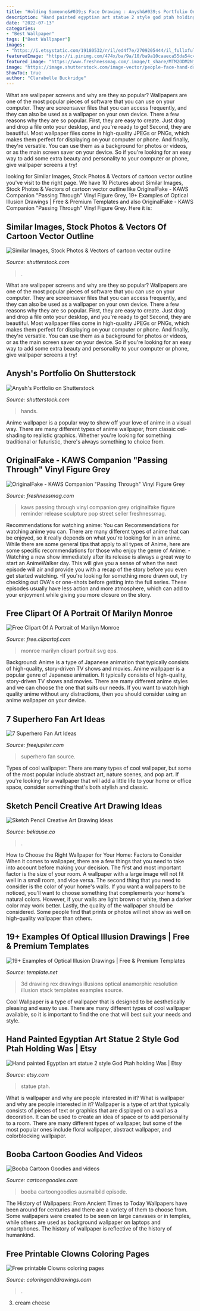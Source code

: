 ```yaml
---
title: "Holding Someone&#039;s Face Drawing : Anysh&#039;s Portfolio On Shutterstock"
description: "Hand painted egyptian art statue 2 style god ptah holding was"
date: "2022-07-13"
categories:
- "Best Wallpaper"
tags: ["Best Wallpaper"]
images:
- "https://i.etsystatic.com/19180532/r/il/ed4f7e/2709205444/il_fullxfull.2709205444_f4mn.jpg"
featuredImage: "https://i.pinimg.com/474x/ba/9a/10/ba9a10caaeca55da54c40d3dd5ea6ad2.jpg"
featured_image: "https://www.freshnessmag.com/.image/t_share/MTM2ODM2NjQ5NTM5ODcyMzUx/originalfake-kaws-grey-passing-through.jpg"
image: "https://image.shutterstock.com/image-vector/people-face-hand-draw-260nw-1163358235.jpg"
ShowToc: true
author: "Clarabelle Buckridge"
---
```



What are wallpaper screens and why are they so popular?
Wallpapers are one of the most popular pieces of software that you can use on your computer. They are screensaver files that you can access frequently, and they can also be used as a wallpaper on your own device. There a few reasons why they are so popular. First, they are easy to create. Just drag and drop a file onto your desktop, and you're ready to go! Second, they are beautiful. Most wallpaper files come in high-quality JPEGs or PNGs, which makes them perfect for displaying on your computer or phone. And finally, they're versatile. You can use them as a background for photos or videos, or as the main screen saver on your device. So if you're looking for an easy way to add some extra beauty and personality to your computer or phone, give wallpaper screens a try!

	

		
looking for Similar Images, Stock Photos &amp; Vectors of cartoon vector outline you've visit to the right page. We have 10 Pictures about Similar Images, Stock Photos &amp; Vectors of cartoon vector outline like OriginalFake - KAWS Companion &quot;Passing Through&quot; Vinyl Figure Grey, 19+ Examples of Optical Illusion Drawings | Free &amp; Premium Templates and also OriginalFake - KAWS Companion &quot;Passing Through&quot; Vinyl Figure Grey. Here it is:
		
    
## Similar Images, Stock Photos &amp; Vectors Of Cartoon Vector Outline

<img loading=lazy src="https://image.shutterstock.com/image-vector/people-face-hand-draw-260nw-1163358235.jpg" onerror="this.onerror=null;this.src='https://tse4.mm.bing.net/th?id=OIP.UiMuTzvMfHo9cty1WBqRXQAAAA&amp;pid=15.1';" alt="Similar Images, Stock Photos &amp; Vectors of cartoon vector outline">

_Source: shutterstock.com_

>. 

	

What are wallpaper screens and why are they so popular?
Wallpapers are one of the most popular pieces of software that you can use on your computer. They are screensaver files that you can access frequently, and they can also be used as a wallpaper on your own device. There a few reasons why they are so popular. First, they are easy to create. Just drag and drop a file onto your desktop, and you're ready to go! Second, they are beautiful. Most wallpaper files come in high-quality JPEGs or PNGs, which makes them perfect for displaying on your computer or phone. And finally, they're versatile. You can use them as a background for photos or videos, or as the main screen saver on your device. So if you're looking for an easy way to add some extra beauty and personality to your computer or phone, give wallpaper screens a try!

    
## Anysh&#039;s Portfolio On Shutterstock

<img loading=lazy src="http://thumb1.shutterstock.com/display_pic_with_logo/3817061/473729698/stock-vector-man-covered-his-face-with-his-hands-pencil-drawing-by-hand-473729698.jpg" onerror="this.onerror=null;this.src='https://tse1.mm.bing.net/th?id=OIP.wEqPtr1tR-9K7IQekWbiSgAAAA&amp;pid=15.1';" alt="Anysh&#039;s Portfolio on Shutterstock">

_Source: shutterstock.com_

>hands. 

	

Anime wallpaper is a popular way to show off your love of anime in a visual way. There are many different types of anime wallpaper, from classic cel-shading to realistic graphics. Whether you're looking for something traditional or futuristic, there's always something to choice from.

    
## OriginalFake - KAWS Companion &quot;Passing Through&quot; Vinyl Figure Grey

<img loading=lazy src="https://www.freshnessmag.com/.image/t_share/MTM2ODM2NjQ5NTM5ODcyMzUx/originalfake-kaws-grey-passing-through.jpg" onerror="this.onerror=null;this.src='https://tse2.mm.bing.net/th?id=OIP.jmAQw_NK_lul0A9VrmLMPgHaF2&amp;pid=15.1';" alt="OriginalFake - KAWS Companion &quot;Passing Through&quot; Vinyl Figure Grey">

_Source: freshnessmag.com_

>kaws passing through vinyl companion grey originalfake figure reminder release sculpture pop street seller freshnessmag. 

	

Recommendations for watching anime: You can
Recommendations for watching anime you can. There are many different types of anime that can be enjoyed, so it really depends on what you're looking for in an anime. While there are some general tips that apply to all types of Anime, here are some specific recommendations for those who enjoy the genre of Anime: 
-Watching a new show immediately after its release is always a great way to start an AnimeWalker day. This will give you a sense of when the next episode will air and provide you with a recap of the story before you even get started watching. 
-If you're looking for something more drawn out, try checking out OVA's or one-shots before getting into the full series. These episodes usually have less action and more atmosphere, which can add to your enjoyment while giving you more closure on the story.

    
## Free Clipart Of A Portrait Of Marilyn Monroe

<img loading=lazy src="https://free.clipartof.com/672-Free-Clipart-Of-A-Portrait-Of-Marilyn-Monroe.png" onerror="this.onerror=null;this.src='https://tse2.mm.bing.net/th?id=OIP.8OhscH8m90VoKda7SS6srgHaK9&amp;pid=15.1';" alt="Free Clipart Of A Portrait of Marilyn Monroe">

_Source: free.clipartof.com_

>monroe marilyn clipart portrait svg eps. 

	

Background: Anime is a type of Japanese animation that typically consists of high-quality, story-driven TV shows and movies.
Anime wallpaper is a popular genre of Japanese animation. It typically consists of high-quality, story-driven TV shows and movies. There are many different anime styles and we can choose the one that suits our needs. If you want to watch high quality anime without any distractions, then you should consider using an anime wallpaper on your device.

    
## 7 Superhero Fan Art Ideas

<img loading=lazy src="http://www.freejupiter.com/wp-content/uploads/2017/07/Superhero-Fan-Art-Ideas-8.jpg" onerror="this.onerror=null;this.src='https://tse3.mm.bing.net/th?id=OIP.o7Gxmlz2T6qsG4RNj5bfZAHaKd&amp;pid=15.1';" alt="7 Superhero Fan Art Ideas">

_Source: freejupiter.com_

>superhero fan source. 

	

Types of cool wallpaper:
There are many types of cool wallpaper, but some of the most popular include abstract art, nature scenes, and pop art. If you're looking for a wallpaper that will add a little life to your home or office space, consider something that's both stylish and classic.

    
## Sketch Pencil Creative Art Drawing Ideas

<img loading=lazy src="https://i.pinimg.com/474x/ba/9a/10/ba9a10caaeca55da54c40d3dd5ea6ad2.jpg" onerror="this.onerror=null;this.src='https://tse1.mm.bing.net/th?id=OIP.7pzEHJPQSEoBK7o7BSAL2wAAAA&amp;pid=15.1';" alt="Sketch Pencil Creative Art Drawing Ideas">

_Source: bekause.co_

>. 

	

How to Choose the Right Wallpaper for Your Home: Factors to Consider
When it comes to wallpaper, there are a few things that you need to take into account before making your decision. The first and most important factor is the size of your room. A wallpaper with a large image will not fit well in a small room, and vice versa. 
The second thing that you need to consider is the color of your home's walls. If you want a wallpapers to be noticed, you'll want to choose something that complements your home's natural colors. However, if your walls are light brown or white, then a darker color may work better. 
Lastly, the quality of the wallpaper should be considered. Some people find that prints or photos will not show as well on high-quality wallpaper than others.

    
## 19+ Examples Of Optical Illusion Drawings | Free &amp; Premium Templates

<img loading=lazy src="https://images.template.net/wp-content/uploads/2016/12/26051746/High-Resolution-3D-Drawing1.jpg" onerror="this.onerror=null;this.src='https://tse3.mm.bing.net/th?id=OIP.GEG1lV_kCUOsQH4IW-vrsAHaFj&amp;pid=15.1';" alt="19+ Examples of Optical Illusion Drawings | Free &amp; Premium Templates">

_Source: template.net_

>3d drawing rex drawings illusions optical anamorphic resolution illusion stack templates examples source. 

	

Cool Wallpaper is a type of wallpaper that is designed to be aesthetically pleasing and easy to use. There are many different types of cool wallpaper available, so it is important to find the one that will best suit your needs and style.

    
## Hand Painted Egyptian Art Statue 2 Style God Ptah Holding Was | Etsy

<img loading=lazy src="https://i.etsystatic.com/19180532/r/il/ed4f7e/2709205444/il_fullxfull.2709205444_f4mn.jpg" onerror="this.onerror=null;this.src='https://tse3.mm.bing.net/th?id=OIP.BMpZdhsJAQyOC9XTt7BDiQHaLH&amp;pid=15.1';" alt="Hand painted Egyptian art statue 2 style God Ptah holding Was | Etsy">

_Source: etsy.com_

>statue ptah. 

	

What is wallpaper and why are people interested in it?
What is wallpaper and why are people interested in it?
Wallpaper is a type of art that typically consists of pieces of text or graphics that are displayed on a wall as a decoration. It can be used to create an idea of space or to add personality to a room. There are many different types of wallpaper, but some of the most popular ones include floral wallpaper, abstract wallpaper, and colorblocking wallpaper.

    
## Booba Cartoon Goodies And Videos

<img loading=lazy src="https://img.cartoongoodies.com/wp-content/uploads/2020/04/Booba-Smiling-Colouring-Page-.jpg" onerror="this.onerror=null;this.src='https://tse4.mm.bing.net/th?id=OIP.9TuyXDqofcYiSHWTq9hulQAAAA&amp;pid=15.1';" alt="Booba Cartoon Goodies and videos">

_Source: cartoongoodies.com_

>booba cartoongoodies ausmalbild episode. 

	

The History of Wallpapers: From Ancient Times to Today
Wallpapers have been around for centuries and there are a variety of them to choose from. Some wallpapers were created to be seen on large canvases or in temples, while others are used as background wallpaper on laptops and smartphones. The history of wallpaper is reflective of the history of humankind.

    
## Free Printable Clowns Coloring Pages

<img loading=lazy src="https://www.coloringanddrawings.com/images/party/clowns/a-smiling-clown-carrying-balloons-11167-660x400.jpg" onerror="this.onerror=null;this.src='https://tse2.mm.bing.net/th?id=OIP.uoIE8YVkGNefYYxGisMHTwHaJ4&amp;pid=15.1';" alt="Free printable Clowns coloring pages">

_Source: coloringanddrawings.com_

>. 

	

3. cream cheese 

